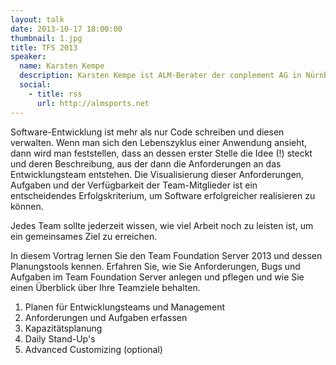 ```yaml
---
layout: talk
date: 2013-10-17 18:00:00
thumbnail: 1.jpg
title: TFS 2013
speaker:
  name: Karsten Kempe
  description: Karsten Kempe ist ALM-Berater der conplement AG in Nürnberg. Er verfügt über langjährige Erfahrung in der Softwareentwicklung auf Basis der Microsoft Technologien und hat sich auf Themen rund um Microsofts Team Foundation Server spezialisiert. Er unterstützt Firmen bei der Einführung, Anpassung und Verwendung des Team Foundation Servers, tritt als Fachautor, Blogger und als Sprecher auf Konferenzen in Erscheinung.
  social:
    - title: rss
      url: http://almsports.net
---
```

Software-Entwicklung ist mehr als nur Code schreiben und diesen verwalten. Wenn man sich den Lebenszyklus einer Anwendung ansieht, dann wird man feststellen, dass an dessen erster Stelle die Idee (!) steckt und deren Beschreibung, aus der dann die Anforderungen an das Entwicklungsteam entstehen. Die Visualisierung dieser Anforderungen, Aufgaben und der Verfügbarkeit der Team-Mitglieder ist ein entscheidendes Erfolgskriterium, um Software erfolgreicher realisieren zu können. 

Jedes Team sollte jederzeit wissen, wie viel Arbeit noch zu leisten ist, um ein gemeinsames Ziel zu erreichen.

In diesem Vortrag lernen Sie den Team Foundation Server 2013 und dessen Planungstools kennen. Erfahren Sie, wie Sie Anforderungen, Bugs und Aufgaben im Team Foundation Server anlegen und pflegen und wie Sie einen Überblick über Ihre Teamziele behalten.

1. Planen für Entwicklungsteams und Management
2. Anforderungen und Aufgaben erfassen
3. Kapazitätsplanung
4. Daily Stand-Up's
5. Advanced Customizing (optional)